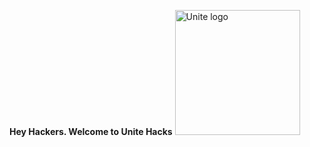 **Hey Hackers. Welcome to Unite Hacks**
<img src="https://avatars.githubusercontent.com/u/111023715?s=200&v=4" alt="Unite logo" width="200"></img>
